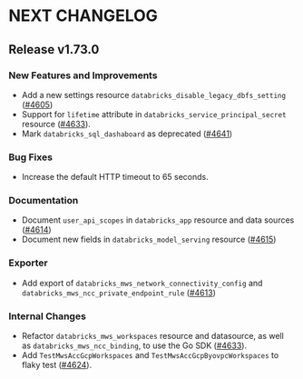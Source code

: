 # NEXT CHANGELOG

## Release v1.73.0

### New Features and Improvements

 * Add a new settings resource `databricks_disable_legacy_dbfs_setting` ([#4605](https://github.com/databricks/terraform-provider-databricks/pull/4605))
 * Support for `lifetime` attribute in `databricks_service_principal_secret` resource ([#4633](https://github.com/databricks/terraform-provider-databricks/pull/4633)).
 * Mark `databricks_sql_dashaboard` as deprecated ([#4641](https://github.com/databricks/terraform-provider-databricks/pull/4641))

### Bug Fixes

 * Increase the default HTTP timeout to 65 seconds.

### Documentation

 * Document `user_api_scopes` in `databricks_app` resource and data sources ([#4614](https://github.com/databricks/terraform-provider-databricks/pull/4614))
 * Document new fields in `databricks_model_serving` resource ([#4615](https://github.com/databricks/terraform-provider-databricks/pull/4615))

### Exporter

 * Add export of `databricks_mws_network_connectivity_config` and `databricks_mws_ncc_private_endpoint_rule` ([#4613](https://github.com/databricks/terraform-provider-databricks/pull/4613))

### Internal Changes

* Refactor `databricks_mws_workspaces` resource and datasource, as well as `databricks_mws_ncc_binding`, to use the Go SDK ([#4633](https://github.com/databricks/terraform-provider-databricks/pull/4633)).
* Add `TestMwsAccGcpWorkspaces` and `TestMwsAccGcpByovpcWorkspaces` to flaky test ([#4624](https://github.com/databricks/terraform-provider-databricks/pull/4624)).
